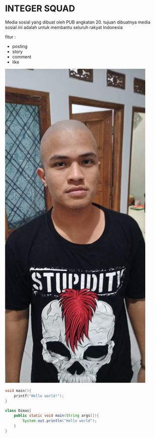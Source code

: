 # INTEGER SQUAD

Media sosial yang dibuat oleh PUB angkatan 20.
tujuan dibuatnya media sosial ini adalah untuk
membantu seluruh rakyat Indonesia

fitur :
- posting
- story
- comment
- like 

![](dajal.jpg)

```c
void main(){
    printf("Hello world!");
}
```

```java
class Dimas{
    public static void main(String args[]){
        System.out.println("Hello world");
    }
}